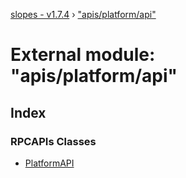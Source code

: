 [slopes - v1.7.4](../README.md) › ["apis/platform/api"](_apis_platform_api_.md)

# External module: "apis/platform/api"

## Index

### RPCAPIs Classes

* [PlatformAPI](../classes/_apis_platform_api_.platformapi.md)

